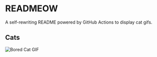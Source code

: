 # READMEOW

A self-rewriting README powered by GitHub Actions to display cat gifs.

## Cats

![Bored Cat GIF](https://media2.giphy.com/media/v1.Y2lkPTlhY2QwMmRhdzZkZzNoN3J6ZXk1NnAzeXI2bGloeDc1eGVtNHQ2bHZ0dzBjM3JwYiZlcD12MV9naWZzX3NlYXJjaCZjdD1n/mlvseq9yvZhba/200.gif)
